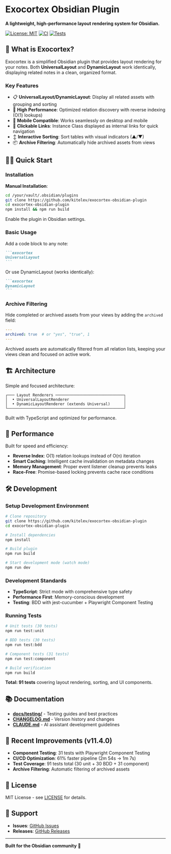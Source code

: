 # Exocortex Obsidian Plugin

**A lightweight, high-performance layout rendering system for Obsidian.**

[![License: MIT](https://img.shields.io/badge/License-MIT-yellow.svg)](./LICENSE)
[![CI](https://github.com/kitelev/exocortex-obsidian-plugin/actions/workflows/ci.yml/badge.svg)](https://github.com/kitelev/exocortex-obsidian-plugin/actions/workflows/ci.yml)
[![Tests](https://img.shields.io/badge/tests-14%20passing-success)](./specs/TEST-RESULTS.md)

## 🎯 What is Exocortex?

Exocortex is a simplified Obsidian plugin that provides layout rendering for your notes. Both **UniversalLayout** and **DynamicLayout** work identically, displaying related notes in a clean, organized format.

### Key Features

- 📋 **UniversalLayout/DynamicLayout**: Display all related assets with grouping and sorting
- 🚀 **High Performance**: Optimized relation discovery with reverse indexing (O(1) lookups)
- 📱 **Mobile Compatible**: Works seamlessly on desktop and mobile
- 🔗 **Clickable Links**: Instance Class displayed as internal links for quick navigation
- ↕️ **Interactive Sorting**: Sort tables with visual indicators (▲/▼)
- 📦 **Archive Filtering**: Automatically hide archived assets from views

## 🏃‍♂️ Quick Start

### Installation

**Manual Installation**:
```bash
cd /your/vault/.obsidian/plugins
git clone https://github.com/kitelev/exocortex-obsidian-plugin
cd exocortex-obsidian-plugin
npm install && npm run build
```

Enable the plugin in Obsidian settings.

### Basic Usage

Add a code block to any note:

````markdown
```exocortex
UniversalLayout
```
````

Or use DynamicLayout (works identically):

````markdown
```exocortex
DynamicLayout
```
````

### Archive Filtering

Hide completed or archived assets from your views by adding the `archived` field:

```yaml
---
archived: true  # or "yes", "true", 1
---
```

Archived assets are automatically filtered from all relation lists, keeping your views clean and focused on active work.

## 🏗️ Architecture

Simple and focused architecture:

```
┌─── Layout Renderers ──────────────────────────────┐
│  • UniversalLayoutRenderer                        │
│  • DynamicLayoutRenderer (extends Universal)      │
└───────────────────────────────────────────────────┘
```

Built with TypeScript and optimized for performance.

## 🚀 Performance

Built for speed and efficiency:

- **Reverse Index**: O(1) relation lookups instead of O(n) iteration
- **Smart Caching**: Intelligent cache invalidation on metadata changes
- **Memory Management**: Proper event listener cleanup prevents leaks
- **Race-Free**: Promise-based locking prevents cache race conditions

## 🛠️ Development

### Setup Development Environment

```bash
# Clone repository
git clone https://github.com/kitelev/exocortex-obsidian-plugin
cd exocortex-obsidian-plugin

# Install dependencies
npm install

# Build plugin
npm run build

# Start development mode (watch mode)
npm run dev
```

### Development Standards

- **TypeScript**: Strict mode with comprehensive type safety
- **Performance First**: Memory-conscious development
- **Testing**: BDD with jest-cucumber + Playwright Component Testing

### Running Tests

```bash
# Unit tests (30 tests)
npm run test:unit

# BDD tests (30 tests)
npm run test:bdd

# Component tests (31 tests)
npm run test:component

# Build verification
npm run build
```

**Total: 91 tests** covering layout rendering, sorting, and UI components.

## 📚 Documentation

- **[docs/testing/](./docs/)** - Testing guides and best practices
- **[CHANGELOG.md](./CHANGELOG.md)** - Version history and changes
- **[CLAUDE.md](./CLAUDE.md)** - AI assistant development guidelines

## 🌟 Recent Improvements (v11.4.0)

- **Component Testing**: 31 tests with Playwright Component Testing
- **CI/CD Optimization**: 61% faster pipeline (2m 54s → 1m 7s)
- **Test Coverage**: 91 tests total (30 unit + 30 BDD + 31 component)
- **Archive Filtering**: Automatic filtering of archived assets

## 📄 License

MIT License - see [LICENSE](./LICENSE) for details.

## 🤝 Support

- **Issues**: [GitHub Issues](https://github.com/kitelev/exocortex-obsidian-plugin/issues)
- **Releases**: [GitHub Releases](https://github.com/kitelev/exocortex-obsidian-plugin/releases)

---

**Built for the Obsidian community** 💜
